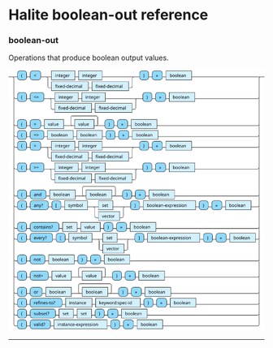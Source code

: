 <!---
  This markdown file was generated. Do not edit.
  -->

# Halite boolean-out reference

### <a name="boolean-out"></a>boolean-out

Operations that produce boolean output values.

!["boolean-out"](./halite-bnf-diagrams/boolean-out.svg)

---
